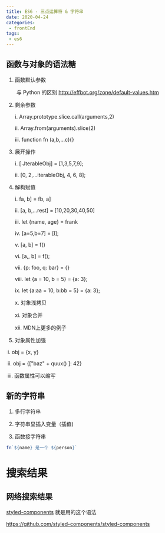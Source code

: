 ```yaml
---
title: ES6 - 三点运算符 & 字符串
date: 2020-04-24
categories:
 - frontEnd
tags:
 - es6
---
```


## 函数与对象的语法糖

1. 函数默认参数

   ​	与 Python 的区别 http://effbot.org/zone/default-values.htm

2. 剩余参数

   i.	Array.prototype.slice.call(arguments,2)

   ii.	Array.from(arguments).slice(2)

   iii.	function fn (a,b,...c){}

3. 展开操作

   i.	[ JterableObj] = [1,3,5,7,9];

   ii.	[0, 2,…iterableObj, 4, 6, 8];

4. 解构赋值

   i.      fa, b] = fb, a]	

   ii.	[a, b,…rest] = [10,20,30,40,50]

   iii.	let {name, age} = frank

   iv.	[a=5,b=7] = [l];

   v.	[a, b] = f()

   vi.	[a,, b] = f();

   vii.	{p: foo, q: bar} = {}

   viii.	let {a = 10, b = 5} = {a: 3};

   ix.	let {a:aa = 10, b:bb = 5} = {a: 3};

   x.	对象浅拷贝

   xi.	对象合并

   xii.	MDN上更多的例子

5.	对象属性加强

​		i.	obj = {x, y}

​		ii.	obj = {["baz" + quux() ]: 42} 

​		iii. 函数属性可以缩写

## 新的字符串

1.	多行字符串

2.	字符串圼插入变量（插值)

3.	函数接字符串

```js
fn`${name} 是一个 ${person}`
```

# 搜索结果

## 网络搜索结果

[styled-components](https://www.styled-components.com/) 就是用的这个语法

https://github.com/styled-components/styled-components